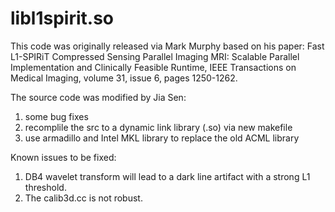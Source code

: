 # libl1spirit.so

This code was originally released via Mark Murphy based on his paper: Fast L1-SPIRiT Compressed Sensing Parallel Imaging MRI: Scalable Parallel Implementation and Clinically Feasible Runtime, IEEE Transactions on Medical Imaging, volume 31, issue 6, pages 1250-1262.

The source code was modified by Jia Sen:
1. some bug fixes
2. recomplile the src to a dynamic link library (.so) via new makefile
3. use armadillo and Intel MKL library to replace the old ACML library

Known issues to be fixed:
1. DB4 wavelet transform will lead to a dark line artifact with a strong L1 threshold.
2. The calib3d.cc is not robust.

